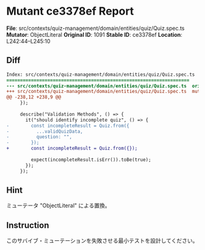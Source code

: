 # Mutant ce3378ef Report

**File**: src/contexts/quiz-management/domain/entities/quiz/Quiz.spec.ts
**Mutator**: ObjectLiteral
**Original ID**: 1091
**Stable ID**: ce3378ef
**Location**: L242:44–L245:10

## Diff

```diff
Index: src/contexts/quiz-management/domain/entities/quiz/Quiz.spec.ts
===================================================================
--- src/contexts/quiz-management/domain/entities/quiz/Quiz.spec.ts	original
+++ src/contexts/quiz-management/domain/entities/quiz/Quiz.spec.ts	mutated #1091
@@ -238,12 +238,9 @@
     });
 
     describe("Validation Methods", () => {
       it("should identify incomplete quiz", () => {
-        const incompleteResult = Quiz.from({
-          ...validQuizData,
-          question: "",
-        });
+        const incompleteResult = Quiz.from({});
 
         expect(incompleteResult.isErr()).toBe(true);
       });
     });
```

## Hint

ミューテータ "ObjectLiteral" による置換。

## Instruction

このサバイブ・ミューテーションを失敗させる最小テストを設計してください。
